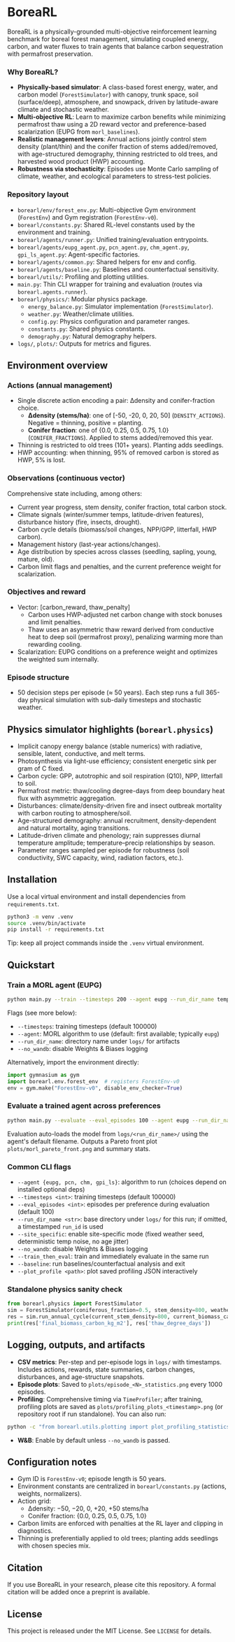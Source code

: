 # BoreaRL
BoreaRL is a physically-grounded multi-objective reinforcement learning benchmark for boreal forest management, simulating coupled energy, carbon, and water fluxes to train agents that balance carbon sequestration with permafrost preservation.

### Why BoreaRL?
- **Physically-based simulator**: A class-based forest energy, water, and carbon model (`ForestSimulator`) with canopy, trunk space, soil (surface/deep), atmosphere, and snowpack, driven by latitude-aware climate and stochastic weather.
- **Multi-objective RL**: Learn to maximize carbon benefits while minimizing permafrost thaw using a 2D reward vector and preference-based scalarization (EUPG from `morl_baselines`).
- **Realistic management levers**: Annual actions jointly control stem density (plant/thin) and the conifer fraction of stems added/removed, with age-structured demography, thinning restricted to old trees, and harvested wood product (HWP) accounting.
- **Robustness via stochasticity**: Episodes use Monte Carlo sampling of climate, weather, and ecological parameters to stress-test policies.

### Repository layout
- `borearl/env/forest_env.py`: Multi-objective Gym environment (`ForestEnv`) and Gym registration (`ForestEnv-v0`).
- `borearl/constants.py`: Shared RL-level constants used by the environment and training.
- `borearl/agents/runner.py`: Unified training/evaluation entrypoints.
- `borearl/agents/eupg_agent.py`, `pcn_agent.py`, `chm_agent.py`, `gpi_ls_agent.py`: Agent-specific factories.
- `borearl/agents/common.py`: Shared helpers for env and config.
- `borearl/agents/baseline.py`: Baselines and counterfactual sensitivity.
- `borearl/utils/`: Profiling and plotting utilities.
- `main.py`: Thin CLI wrapper for training and evaluation (routes via `borearl.agents.runner`).
- `borearl/physics/`: Modular physics package.
  - `energy_balance.py`: Simulator implementation (`ForestSimulator`).
  - `weather.py`: Weather/climate utilities.
  - `config.py`: Physics configuration and parameter ranges.
  - `constants.py`: Shared physics constants.
  - `demography.py`: Natural demography helpers.
- `logs/`, `plots/`: Outputs for metrics and figures.

## Environment overview
### Actions (annual management)
- Single discrete action encoding a pair: Δdensity and conifer-fraction choice.
  - **Δdensity (stems/ha)**: one of [-50, -20, 0, 20, 50] (`DENSITY_ACTIONS`). Negative = thinning, positive = planting.
  - **Conifer fraction**: one of {0.0, 0.25, 0.5, 0.75, 1.0} (`CONIFER_FRACTIONS`). Applied to stems added/removed this year.
- Thinning is restricted to old trees (101+ years). Planting adds seedlings.
- HWP accounting: when thinning, 95% of removed carbon is stored as HWP, 5% is lost.

### Observations (continuous vector)
Comprehensive state including, among others:
- Current year progress, stem density, conifer fraction, total carbon stock.
- Climate signals (winter/summer temps, latitude-driven features), disturbance history (fire, insects, drought).
- Carbon cycle details (biomass/soil changes, NPP/GPP, litterfall, HWP carbon).
- Management history (last-year actions/changes).
- Age distribution by species across classes (seedling, sapling, young, mature, old).
- Carbon limit flags and penalties, and the current preference weight for scalarization.

### Objectives and reward
- Vector: [carbon_reward, thaw_penalty]
  - Carbon uses HWP-adjusted net carbon change with stock bonuses and limit penalties.
  - Thaw uses an asymmetric thaw reward derived from conductive heat to deep soil (permafrost proxy), penalizing warming more than rewarding cooling.
- Scalarization: EUPG conditions on a preference weight and optimizes the weighted sum internally.

### Episode structure
- 50 decision steps per episode (≈ 50 years). Each step runs a full 365-day physical simulation with sub-daily timesteps and stochastic weather.

## Physics simulator highlights (`borearl.physics`)
- Implicit canopy energy balance (stable numerics) with radiative, sensible, latent, conductive, and melt terms.
- Photosynthesis via light-use efficiency; consistent energetic sink per gram of C fixed.
- Carbon cycle: GPP, autotrophic and soil respiration (Q10), NPP, litterfall to soil.
- Permafrost metric: thaw/cooling degree-days from deep boundary heat flux with asymmetric aggregation.
- Disturbances: climate/density-driven fire and insect outbreak mortality with carbon routing to atmosphere/soil.
- Age-structured demography: annual recruitment, density-dependent and natural mortality, aging transitions.
- Latitude-driven climate and phenology; rain suppresses diurnal temperature amplitude; temperature–precip relationships by season.
- Parameter ranges sampled per episode for robustness (soil conductivity, SWC capacity, wind, radiation factors, etc.).

## Installation
Use a local virtual environment and install dependencies from `requirements.txt`.

```bash
python3 -m venv .venv
source .venv/bin/activate
pip install -r requirements.txt
```

Tip: keep all project commands inside the `.venv` virtual environment.

## Quickstart
### Train a MORL agent (EUPG)
```bash
python main.py --train --timesteps 200 --agent eupg --run_dir_name temp
```
Flags (see more below):
- `--timesteps`: training timesteps (default 100000)
- `--agent`: MORL algorithm to use (default: first available; typically `eupg`)
- `--run_dir_name`: directory name under `logs/` for artifacts
- `--no_wandb`: disable Weights & Biases logging

Alternatively, import the environment directly:
```python
import gymnasium as gym
import borearl.env.forest_env  # registers ForestEnv-v0
env = gym.make("ForestEnv-v0", disable_env_checker=True)
```

### Evaluate a trained agent across preferences
```bash
python main.py --evaluate --eval_episodes 100 --agent eupg --run_dir_name temp
```
Evaluation auto-loads the model from `logs/<run_dir_name>/` using the agent's default filename. Outputs a Pareto front plot `plots/morl_pareto_front.png` and summary stats.

### Common CLI flags
- `--agent {eupg, pcn, chm, gpi_ls}`: algorithm to run (choices depend on installed optional deps)
- `--timesteps <int>`: training timesteps (default 100000)
- `--eval_episodes <int>`: episodes per preference during evaluation (default 100)
- `--run_dir_name <str>`: base directory under `logs/` for this run; if omitted, a timestamped `run_id` is used
- `--site_specific`: enable site-specific mode (fixed weather seed, deterministic temp noise, no age jitter)
- `--no_wandb`: disable Weights & Biases logging
- `--train_then_eval`: train and immediately evaluate in the same run
- `--baseline`: run baselines/counterfactual analysis and exit
- `--plot_profile <path>`: plot saved profiling JSON interactively

### Standalone physics sanity check
```python
from borearl.physics import ForestSimulator
sim = ForestSimulator(coniferous_fraction=0.5, stem_density=800, weather_seed=123)
res = sim.run_annual_cycle(current_stem_density=800, current_biomass_carbon_kg_m2=10.0, current_soil_carbon_kg_m2=5.0)
print(res['final_biomass_carbon_kg_m2'], res['thaw_degree_days'])
```

## Logging, outputs, and artifacts
- **CSV metrics**: Per-step and per-episode logs in `logs/` with timestamps. Includes actions, rewards, state summaries, carbon changes, disturbances, and age-structure snapshots.
- **Episode plots**: Saved to `plots/episode_<N>_statistics.png` every 1000 episodes.
- **Profiling**: Comprehensive timing via `TimeProfiler`; after training, profiling plots are saved as `plots/profiling_plots_<timestamp>.png` (or repository root if run standalone). You can also run:

```bash
python -c "from borearl.utils.plotting import plot_profiling_statistics; plot_profiling_statistics()"
```

- **W&B**: Enable by default unless `--no_wandb` is passed.

## Configuration notes
- Gym ID is `ForestEnv-v0`; episode length is 50 years.
- Environment constants are centralized in `borearl/constants.py` (actions, weights, normalizers).
- Action grid:
  - Δdensity: −50, −20, 0, +20, +50 stems/ha
  - Conifer fraction: {0.0, 0.25, 0.5, 0.75, 1.0}
- Carbon limits are enforced with penalties at the RL layer and clipping in diagnostics.
- Thinning is preferentially applied to old trees; planting adds seedlings with chosen species mix.

## Citation
If you use BoreaRL in your research, please cite this repository. A formal citation will be added once a preprint is available.

## License
This project is released under the MIT License. See `LICENSE` for details.
